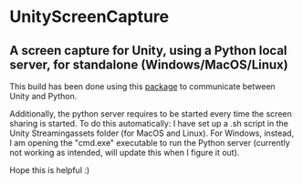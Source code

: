 # UnityScreenCapture
## A screen capture for Unity, using a Python local server, for standalone (Windows/MacOS/Linux)

This build has been done using this [package](https://github.com/off99555/Unity3D-Python-Communication) to communicate between Unity and Python.

Additionally, the python server requires to be started every time the screen sharing is started. To do this automatically:
I have set up a .sh script in the Unity Streamingassets folder (for MacOS and Linux).
For Windows, instead, I am opening the "cmd.exe" executable to run the Python server (currently not working as intended, will update this when I figure it out).

Hope this is helpful :)
